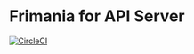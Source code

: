 # Frimania for API Server
[![CircleCI](https://circleci.com/gh/ogontaro/frimania.svg?style=svg)](https://circleci.com/gh/ogontaro/frimania)
